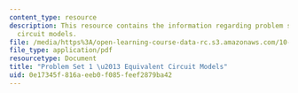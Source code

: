 ```yaml
---
content_type: resource
description: This resource contains the information regarding problem set 1 equivalent
  circuit models.
file: /media/https%3A/open-learning-course-data-rc.s3.amazonaws.com/10-626-electrochemical-energy-systems-spring-2014/0e17345f816aeeb0f085feef2879ba42_MIT10_626S14_PSet_1_2014.pdf
file_type: application/pdf
resourcetype: Document
title: "Problem Set 1 \u2013 Equivalent Circuit Models"
uid: 0e17345f-816a-eeb0-f085-feef2879ba42
---
```

